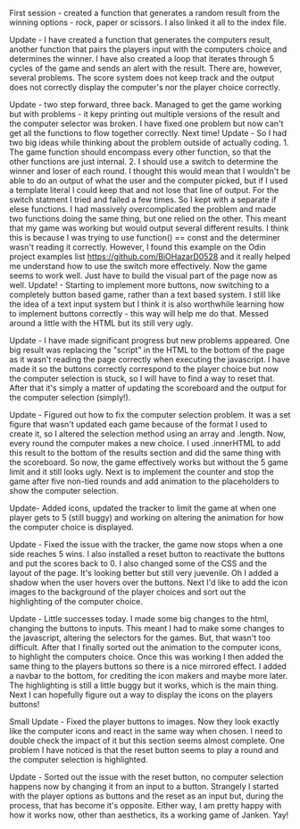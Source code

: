First session - created a function that generates a random result from the winning options - rock, paper or scissors. I also linked it all to the index file.

Update - I have created a function that generates the computers result, another function that pairs the players input with the computers choice and determines the winner. I have also created a loop that iterates through 5 cycles of the game and sends an alert with the result. There are, however, several problems. The score system does not keep track and the output does not correctly display the computer's nor the player choice correctly. 

Update - two step forward, three back. Managed to get the game working but with problems - it kepy printing out multiple versions of the result and the computer selector was broken. I have fixed one problem but now can't get all the functions to flow together correctly. Next time!
Update - So I had two big ideas while thinking about the problem outside of actually coding. 1. The game function should encompass every other function, so that the other functions are just internal. 2. I should use a switch to determine the winner and loser of each round. I thought this would mean that I wouldn't be able to do an output of what the user and the computer picked, but if I used a template literal I could keep that and not lose that line of output. For the switch statment I tried and failed a few times. So I kept with a separate if elese functions. I had massively overcomplicated the problem and made two functions doing the same thing, but one relied on the other. This meant that my game was working but would output several different results. I think this is because I was trying to use function() == const and the determiner wasn't reading it correctly. However, I found this example on the Odin project examples list https://github.com/BiOHazarD0528 and it really helped me understand how to use the switch more effectively. Now the game seems to work well. Just have to build the visual part of the page now as well.
Update! - Starting to implement more buttons, now switching to a completely button based game, rather than a text based system. I still like the idea of a text input system but I think it is also worthwhile learning how to implement buttons correctly - this way will help me do that. Messed around a little with the HTML but its still very ugly. 

Update - I have made significant progress but new problems appeared. One big result was replacing the "script" in the HTML to the bottom of the page as it wasn't reading the page correctly when executing the javascript. I have made it so the buttons correctly correspond to the player choice but now the computer selection is stuck, so I will have to find a way to reset that. After that it's simply a matter of updating the scoreboard and the output for the computer selection (simply!).

Update - Figured out how to fix the computer selection problem. It was a set figure that wasn't updated each game because of the format I used to create it, so I altered the selection method using an array and  .length. Now, every round the computer makes a new choice. I used .innerHTML to add this result to the bottom of the results section and did the same thing with the scoreboard. So now, the game effectively works but without the 5 game limit and it still looks ugly. Next is to implement the counter and stop the game after five non-tied rounds and add animation to the placeholders to show the computer selection.

Update- Added icons, updated the tracker to limit the game at when one player gets to 5 (still buggy) and working on altering the animation for how the computer choice is displayed.

Update - Fixed the issue with the tracker, the game now stops when a one side reaches 5 wins. I also installed a reset button to reactivate the buttons and put the scores back to 0. I also changed some of the CSS and the layout of the page. It's looking better but still very juevenile. Oh I added a shadow when the user hovers over the buttons. Next I'd like to add the icon images to the background of the player choices and sort out the highlighting of the computer choice.

Update - Little successes today. I made some big changes to the html, changing the buttons to inputs. This meant I had to make some changes to the javascript, altering the selectors for the games. But, that wasn't too difficult. After that I finally sorted out the animation to the computer icons, to highlight the computers choice. Once this was working I then added the same thing to the players buttons so there is a nice mirrored effect. I added a navbar to the bottom, for crediting the icon makers and maybe more later. The highlighting is still a little buggy but it works, which is the main thing. Next I can hopefully figure out a way to display the icons on the players buttons!

Small Update - Fixed the player buttons to images. Now they look exactly like the computer icons and react in the same way when chosen. I need to double check the impact of it but this section seems almost complete. One problem I have noticed is that the reset button seems to play a round and the computer selection is highlighted. 

Update - Sorted out the issue with the reset button, no computer selection happens now by changing it from an input to a button. Strangely I started with the player options as buttons and the reset as an input but, during the process, that has become it's opposite. Either way, I am pretty happy with how it works now, other than aesthetics, its a working game of Janken. Yay!